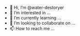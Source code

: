 - 👋 Hi, I’m @water-destoryer
- 👀 I’m interested in ...
- 🌱 I’m currently learning ...
- 💞️ I’m looking to collaborate on ...
- 📫 How to reach me ...

<!---
water-destoryer/water-destoryer is a ✨ special ✨ repository because its `README.md` (this file) appears on your GitHub profile.
You can click the Preview link to take a look at your changes.
--->
